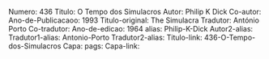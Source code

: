 Numero: 436
Titulo: O Tempo dos Simulacros
Autor: Philip K Dick
Co-autor: 
Ano-de-Publicacaoo: 1993
Titulo-original: The Simulacra
Tradutor: António Porto
Co-tradutor: 
Ano-de-edicao: 1964
alias: Philip-K-Dick
Autor2-alias: 
Tradutor1-alias: Antonio-Porto
Tradutor2-alias: 
Titulo-link: 436-O-Tempo-dos-Simulacros
Capa: 
pags: 
Capa-link: